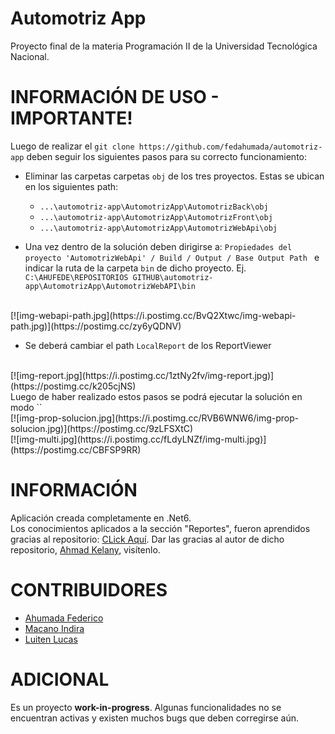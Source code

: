 # Automotriz App
Proyecto final de la materia Programación II de la Universidad Tecnológica Nacional.
<br>
# INFORMACIÓN DE USO - IMPORTANTE! 
Luego de realizar el `git clone https://github.com/fedahumada/automotriz-app` deben seguir los siguientes pasos para su correcto funcionamiento:
<br>
* Eliminar las carpetas carpetas `obj` de los tres proyectos. Estas se ubican en los siguientes path: 
    * `...\automotriz-app\AutomotrizApp\AutomotrizBack\obj`
    * `...\automotriz-app\AutomotrizApp\AutomotrizFront\obj`
    * `...\automotriz-app\AutomotrizApp\AutomotrizWebApi\obj`

* Una vez dentro de la solución deben dirigirse a: `Propiedades del proyecto 'AutomotrizWebApi' / Build / Output / Base Output Path ` e indicar la ruta de la carpeta `bin` de dicho proyecto. Ej. `C:\AHUFEDE\REPOSITORIOS GITHUB\automotriz-app\AutomotrizApp\AutomotrizWebAPI\bin`
<br>
[![img-webapi-path.jpg](https://i.postimg.cc/BvQ2Xtwc/img-webapi-path.jpg)](https://postimg.cc/zy6yQDNV)
<br>

* Se deberá cambiar el path `LocalReport` de los ReportViewer
<br>
[![img-report.jpg](https://i.postimg.cc/1ztNy2fv/img-report.jpg)](https://postimg.cc/k205cjNS)
<br>
Luego de haber realizado estos pasos se podrá ejecutar la solución en modo `<Multiple Startup Proyects>`
<br>
[![img-prop-solucion.jpg](https://i.postimg.cc/RVB6WNW6/img-prop-solucion.jpg)](https://postimg.cc/9zLFSXtC)
<br>
[![img-multi.jpg](https://i.postimg.cc/fLdyLNZf/img-multi.jpg)](https://postimg.cc/CBFSP9RR)
<br>

# INFORMACIÓN
Aplicación creada completamente en .Net6. <br>
Los conocimientos aplicados a la sección "Reportes", fueron aprendidos gracias al repositorio: [CLick Aquí](https://github.com/AhmadKelany/ReportingInDotNet).
Dar las gracias al autor de dicho repositorio, [Ahmad Kelany](https://github.com/AhmadKelany), visítenlo.

# CONTRIBUIDORES 
* [Ahumada Federico](https://github.com/fedahumada)
* [Macano Indira](https://github.com/indira-macano)
* [Luiten Lucas](https://github.com/Luiten-Lucas)


# ADICIONAL
Es un proyecto **work-in-progress**. Algunas funcionalidades no se encuentran activas y existen muchos bugs que deben corregirse aún. 
